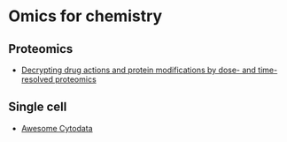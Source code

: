 # Omics for chemistry

## Proteomics
- [Decrypting drug actions and protein modifications by dose- and time-resolved proteomics](https://www.science.org/doi/10.1126/science.ade3925)


## Single cell
- [Awesome Cytodata](https://github.com/cytodata/awesome-cytodata)
